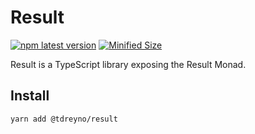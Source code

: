 # Result

[![npm latest version](https://img.shields.io/npm/v/@tdreyno/result/latest.svg)](https://www.npmjs.com/package/@tdreyno/result)
[![Minified Size](https://badgen.net/bundlephobia/minzip/@tdreyno/result)](https://bundlephobia.com/result?p=@tdreyno/result)

Result is a TypeScript library exposing the Result Monad.

## Install

```bash
yarn add @tdreyno/result
```
